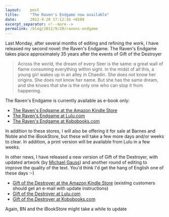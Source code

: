 ```yaml
---
layout:    post
title:     "The Raven's Endgame now available"
date:      2012-9-20 17:12:16 +0100
excerpt_separator: <!--more-->
permalink: /blog/2012/9/20/ravens-endgame
---
```


Last Monday, after several months of editing and refining the work, I have released my second novel: the Raven's Endgame. The Raven's Endgame takes place approximately 35 years after the events of Gift of the Destroyer
> Across the world, the dream of every Seer is the same: a great wall of flame consuming everything within sight. In the midst of all this, a young girl wakes up in an alley in Chaedin. She does not know her origins. She does not know her name. But she has the same dream, and she knows that she is the only one who can stop it from happening.

<!--more-->The Raven's Endgame is currently available as e-book only:
* [The Raven's Endgame at the Amazon Kindle Store](http://www.amazon.com/dp/B009BTQR4E/)
* [The Raven's Endgame at Lulu.com](http://www.lulu.com/shop/jeroen-steenbeeke/the-ravens-endgame/ebook/product-20395945.html)
* [The Raven's Endgame at Kobobooks.com](http://www.kobobooks.com/ebook/The-Ravens-Endgame/book-HFTSyqhFikKi42uHYLD52g/page1.html)

In addition to these stores, I will also be offering it for sale at Barnes and Noble and the iBookStore, but these will take a few more days and/or weeks to clear. In addition, a print version will be available from Lulu in a few weeks.

In other news, I have released a new version of Gift of the Destroyer, with updated artwork (by [Michael Gauss](http://gaussianeffect.blogspot.com/)) and another round of editing to improve the quality of the text. You'd think I'd get the hang of English one of these days :-)
* [Gift of the Destroyer at the Amazon Kindle Store](http://www.amazon.com/dp/B0063UB58W) (existing customers should get an e-mail with update instructions)
* [Gift of the Destroyer at Lulu.com](http://www.lulu.com/shop/jeroen-steenbeeke/gift-of-the-destroyer-the-hunter-in-the-dark-part-one/ebook/product-20398923.html)
* [Gift of the Destroyer at Kobobooks.com](http://www.kobobooks.com/ebook/Gift-of-the-Destroyer/book-NLyn15IZA0iFfbam_uYC6w/page1.html)

Again, BN and the iBookStore might take a while to update